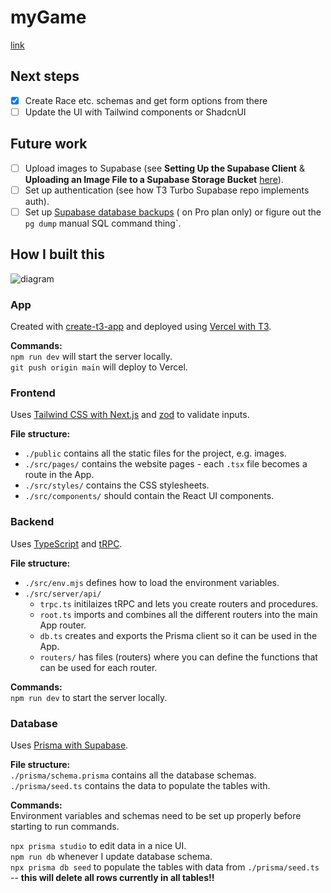 # myGame

[link](https://supabase-game.vercel.app/)

## Next steps

- [X] Create Race etc. schemas and get form options from there
- [ ] Update the UI with Tailwind components or ShadcnUI

## Future work

- [ ] Upload images to Supabase (see **Setting Up the Supabase Client** & **Uploading an Image File to a Supabase
  Storage Bucket** [here](https://www.makeuseof.com/next-js-upload-images-supabase-storage-bucket/)).
- [ ] Set up authentication (see how T3 Turbo Supabase repo implements auth).
- [ ] Set
  up [Supabase database backups](https://supabase.com/dashboard/project/niyrisfdjxcwffpdpzqp/database/backups/scheduled) (
  on Pro plan only) or figure out the `pg dump` manual SQL command thing`.

## How I built this

![diagram](https://github.com/nadiaenh/supabase-game/blob/main/public/components_diagram.png)

### App

Created with [create-t3-app](https://create.t3.gg/) and deployed
using [Vercel with T3](https://create.t3.gg/en/deployment/vercel).

**Commands:**  
`npm run dev` will start the server locally.  
`git push origin main` will deploy to Vercel.

### Frontend

Uses [Tailwind CSS with Next.js](https://tailwindcss.com/docs/guides/nextjs) and [zod](https://zod.dev/) to validate
inputs.

**File structure:**

- `./public` contains all the static files for the project, e.g. images.
- `./src/pages/` contains the website pages - each `.tsx` file becomes a route in the App.
- `./src/styles/` contains the CSS stylesheets.
- `./src/components/` should contain the React UI components.

### Backend

Uses [TypeScript](https://www.typescriptlang.org/) and [tRPC](https://trpc.io/).

**File structure:**

- `./src/env.mjs` defines how to load the environment variables.
- `./src/server/api/`
    - `trpc.ts` initilaizes tRPC and lets you create routers and procedures.
    - `root.ts` imports and combines all the different routers into the main App router.
    - `db.ts` creates and exports the Prisma client so it can be used in the App.
    - `routers/` has files (routers) where you can define the functions that can be used for each router.

**Commands:**  
`npm run dev` to start the server locally.

### Database

Uses [Prisma with Supabase](https://www.prisma.io/docs/guides/database/supabase).

**File structure:**  
`./prisma/schema.prisma` contains all the database schemas.  
`./prisma/seed.ts` contains the data to populate the tables with.

**Commands:**  
Environment variables and schemas need to be set up properly before starting to run commands.

`npx prisma studio` to edit data in a nice UI.  
`npm run db` whenever I update database schema.  
`npx prisma db seed` to populate the tables with data from `./prisma/seed.ts` -- **this will delete all rows currently
in all tables!!**  
